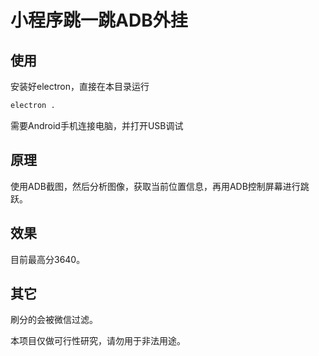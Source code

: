 # 小程序跳一跳ADB外挂

## 使用

安装好electron，直接在本目录运行

```sh
electron .
```

需要Android手机连接电脑，并打开USB调试

## 原理

使用ADB截图，然后分析图像，获取当前位置信息，再用ADB控制屏幕进行跳跃。

## 效果

目前最高分3640。

## 其它

刷分的会被微信过滤。

本项目仅做可行性研究，请勿用于非法用途。
